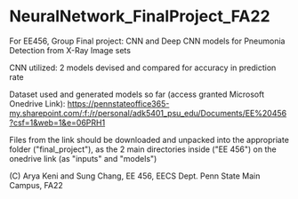 # NeuralNetwork_FinalProject_FA22
For EE456, Group Final project: CNN and Deep CNN models for Pneumonia Detection from X-Ray Image sets

CNN utilized: 2 models devised and compared for accuracy in prediction rate

Dataset used and generated models so far (access granted Microsoft Onedrive Link): https://pennstateoffice365-my.sharepoint.com/:f:/r/personal/adk5401_psu_edu/Documents/EE%20456?csf=1&web=1&e=06PRH1

Files from the link should be downloaded and unpacked into the appropriate folder ("final_project"), as the 2 main directories inside ("EE 456") on the onedrive link (as "inputs" and "models")

(C) Arya Keni and Sung Chang, EE 456, EECS Dept. Penn State Main Campus, FA22
